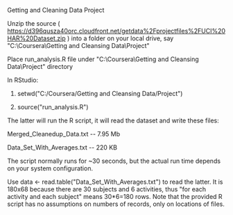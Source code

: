 Getting and Cleaning Data Project

Unzip the source ( https://d396qusza40orc.cloudfront.net/getdata%2Fprojectfiles%2FUCI%20HAR%20Dataset.zip )
into a folder on your local drive, say "C:\Coursera\Getting and Cleansing Data\Project"

Place run_analysis.R file under "C:\Coursera\Getting and Cleansing Data\Project" directory

In RStudio: 
1. setwd("C:/Coursera/Getting and Cleansing Data/Project")

2. source("run_analysis.R")

The latter will run the R script, it will read the dataset and write these files:

Merged_Cleanedup_Data.txt -- 7.95 Mb

Data_Set_With_Averages.txt -- 220 KB

The script normally runs for ~30 seconds, but the actual run time depends on your system configuration.

Use data <- read.table("Data_Set_With_Averages.txt") to read the latter. It is 180x68 because there are 30 subjects and 6 activities, 
thus "for each activity and each subject" means 30*6=180 rows. 
Note that the provided R script has no assumptions on numbers of records, only on locations of files.

